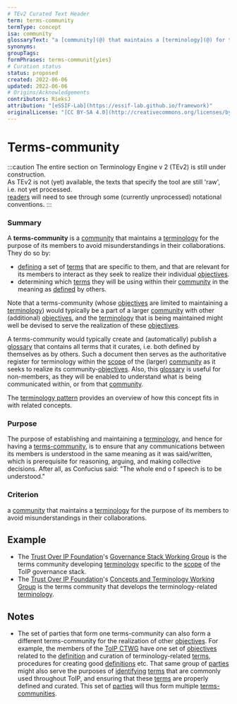 ```yaml
---
# TEv2 Curated Text Header
term: terms-community
termType: concept
isa: community
glossaryText: "a [community](@) that maintains a [terminology](@) for the purpose of avoiding misunderstandings between its members as they collaborate."
synonyms:
groupTags:
formPhrases: terms-communit{yies}
# Curation status
status: proposed
created: 2022-06-06
updated: 2022-06-06
# Origins/Acknowledgements
contributors: RieksJ
attribution: "[eSSIF-Lab](https://essif-lab.github.io/framework)"
originalLicense: "[CC BY-SA 4.0](http://creativecommons.org/licenses/by-sa/4.0/?ref=chooser-v1)"
---
```


# Terms-community

:::caution
The entire section on Terminology Engine v 2 (TEv2) is still under construction.<br/>
As TEv2 is not (yet) available, the texts that specify the tool are still 'raw', i.e. not yet processed.<br/>[readers](@) will need to see through some (currently unprocessed) notational conventions.
:::

### Summary
A **terms-community** is a [community](@) that maintains a [terminology](@) for the purpose of its members to avoid misunderstandings in their collaborations. They do so by:
- [defining](@) a set of [terms](@) that are specific to them, and that are relevant for its members to interact as they seek to realize their individual [objectives](@).
- determining which [terms](@) they will be using within their [community](@) in the meaning as [defined](@) by others.

Note that a terms-community (whose [objectives](@) are limited to maintaining a [terminology](@)) would typically be a part of a larger [community](@) with other (additional) [objectives](@), and the [terminology](@) that is being maintained might well be devised to serve the realization of these [objectives](@).

A terms-community would typically create and (automatically) publish a [glossary](@) that contains all terms that it curates, i.e. both defined by themselves as by others. Such a document then serves as the authoritative register for terminology within the [scope](@) of the (larger) [community](@) as it seeks to realize its community-[objectives](@). Also, this [glossary](@) is useful for non-members, as they will be enabled to understand what is being communicated within, or from that [community](@).

The [terminology pattern](pattern-terminology-support@) provides an overview of how this concept fits in with related concepts.

### Purpose
The purpose of establishing and maintaining a [terminology](@), and hence for having a [terms-community](@), is to ensure that any communications between its members is understood in the same meaning as it was said/written, which is prerequisite for reasoning, arguing, and making collective decisions. After all, as Confucius said: "The whole end o f speech is to be understood."

### Criterion
a [community](@) that maintains a [terminology](@) for the purpose of its members to avoid misunderstandings in their collaborations.

## Example

* The [Trust Over IP Foundation](https://trustoverip.org)'s [Governance Stack Working Group](https://wiki.trustoverip.org/display/HOME/Governance+Stack+Working+Group) is the terms community developing [terminology](@) specific to the [scope](@) of the ToIP governance stack.
* The [Trust Over IP Foundation](https://trustoverip.org)'s [Concepts and Terminology Working Group](https://wiki.trustoverip.org/pages/viewpage.action?pageId=65700) is the terms community that develops the terminology-related [terminology](@).

## Notes

- The set of parties that form one terms-community can also form a different terms-community for the realization of other [objectives](@). For example, the members of the [ToIP CTWG](https://wiki.trustoverip.org/pages/viewpage.action?pageId=65700) have one set of [objectives](@) related to the [definition](@) and curation of terminology-related [terms](@), procedures for creating good [definitions](@) etc. That same group of [parties](@) might also serve the purposes of [identifying](@) [terms](@) that are commonly used throughout ToIP, and ensuring that these [terms](@) are properly defined and curated. This set of [parties](@) will thus form multiple [terms-communities](@).
